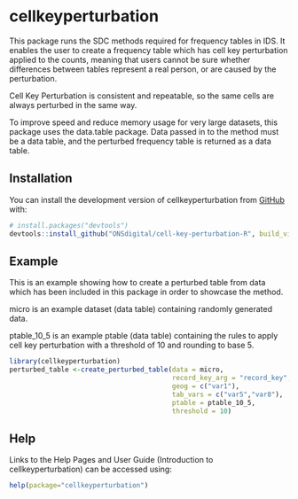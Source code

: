 
<!-- README.md is generated from README.Rmd. Please edit that file -->

# cellkeyperturbation

<!-- badges: start -->
<!-- badges: end -->

This package runs the SDC methods required for frequency tables in IDS.
It enables the user to create a frequency table which has cell key
perturbation applied to the counts, meaning that users cannot be sure
whether differences between tables represent a real person, or are
caused by the perturbation.

Cell Key Perturbation is consistent and repeatable, so the same cells
are always perturbed in the same way.

To improve speed and reduce memory usage for very large datasets, this
package uses the data.table package. Data passed in to the method must
be a data table, and the perturbed frequency table is returned as a data
table.

## Installation

You can install the development version of cellkeyperturbation from
[GitHub](https://github.com/) with:

``` r
# install.packages("devtools")
devtools::install_github("ONSdigital/cell-key-perturbation-R", build_vignettes = TRUE)
```

## Example

This is an example showing how to create a perturbed table from data
which has been included in this package in order to showcase the method.

micro is an example dataset (data table) containing randomly generated
data.

ptable_10_5 is an example ptable (data table) containing the rules to
apply cell key perturbation with a threshold of 10 and rounding to base
5.

``` r
library(cellkeyperturbation)
perturbed_table <-create_perturbed_table(data = micro,
                                         record_key_arg = "record_key",
                                         geog = c("var1"),
                                         tab_vars = c("var5","var8"),
                                         ptable = ptable_10_5,
                                         threshold = 10)
```

## Help

Links to the Help Pages and User Guide (Introduction to
cellkeyperturbation) can be accessed using:

``` r
help(package="cellkeyperturbation")
```
